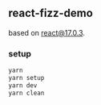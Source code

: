 ## react-fizz-demo

based on react@17.0.3.

### setup

```bash
yarn
yarn setup
yarn dev
yarn clean
```
